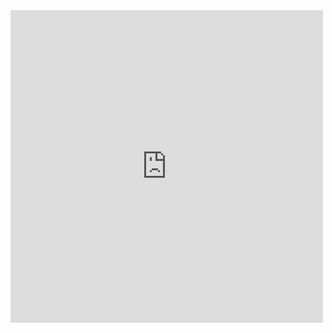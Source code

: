  <embed type="text/html" src="https://github.com/Libro-GEOFOREST/Capitulo7-Sensores_Teledeteccion/blob/main/AOI.htm" width="500" height="500"> 
